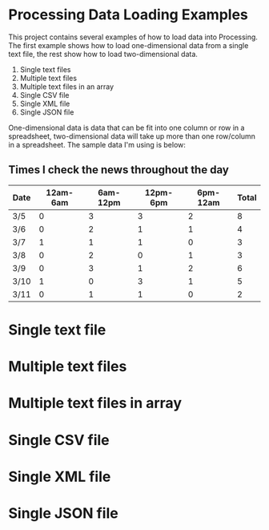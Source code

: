 Processing Data Loading Examples
================================

This project contains several examples of how to load data into Processing. The first example shows how to load one-dimensional data from a single text file, the rest show how to load two-dimensional data. 

1. Single text files
2. Multiple text files
2. Multiple text files in an array
3. Single CSV file
4. Single XML file
5. Single JSON file

One-dimensional data is data that can be fit into one column or row in a spreadsheet, two-dimensional data will take up more than one row/column in a spreadsheet. The sample data I'm using is below:

## Times I check the news throughout the day

| Date | 12am-6am | 6am-12pm | 12pm-6pm | 6pm-12am | Total |
|-----|----------|----------|----------|----------|-------|
| 3/5 | 0 | 3 | 3 | 2 | 8 |
| 3/6 | 0 | 2 | 1 | 1 | 4 |
| 3/7 | 1 | 1 | 1 | 0 | 3 |
| 3/8 | 0 | 2 | 0 | 1 | 3 |
| 3/9 | 0 | 3 | 1 | 2 | 6 |
| 3/10 | 1 | 0 | 3 | 1 | 5 |
| 3/11 | 0 | 1 | 1 | 0 | 2 |

# Single text file

# Multiple text files

# Multiple text files in array

# Single CSV file

# Single XML file

# Single JSON file